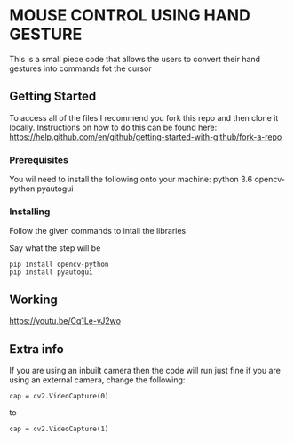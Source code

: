 # MOUSE CONTROL USING HAND GESTURE

This is a small piece code that allows the users to convert their hand gestures into commands fot the cursor
## Getting Started

To access all of the files I recommend you fork this repo and then clone it locally. Instructions on how to do this can be found here: https://help.github.com/en/github/getting-started-with-github/fork-a-repo

### Prerequisites

You wil need to install the following onto your machine:
python 3.6
opencv-python
pyautogui

### Installing

Follow the given commands to intall the libraries

Say what the step will be

```
pip install opencv-python
pip install pyautogui
```
## Working

https://youtu.be/Cq1Le-vJ2wo

## Extra info

If you are using an inbuilt camera then the code will run just fine 
if you are using an external camera, change the following:
```
cap = cv2.VideoCapture(0)
```
to
```
cap = cv2.VideoCapture(1)

```
